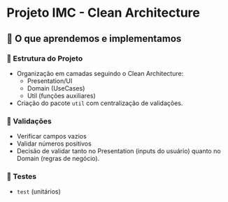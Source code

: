 # Projeto IMC - Clean Architecture

## 📖 O que aprendemos e implementamos

### 🔹 Estrutura do Projeto
- Organização em camadas seguindo o Clean Architecture:
  - Presentation/UI
  - Domain (UseCases)
  - Util (funções auxiliares)
- Criação do pacote `util` com centralização de validações.

### 🔹 Validações
  - Verificar campos vazios
  - Validar números positivos
- Decisão de validar tanto no Presentation (inputs do usuário) quanto no Domain (regras de negócio).

### 🔹 Testes
- `test` (unitários)